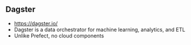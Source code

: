 ## Dagster
* https://dagster.io/
* Dagster is a data orchestrator for machine learning, analytics, and ETL
* Unlike Prefect, no cloud components